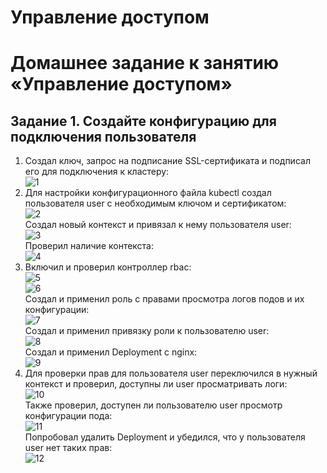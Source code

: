 # Управление доступом
# Домашнее задание к занятию «Управление доступом»

## Задание 1. Создайте конфигурацию для подключения пользователя
  1. Создал ключ, запрос на подписание SSL-сертификата и подписал его для подключения к кластеру:  
     ![1](https://github.com/user-attachments/assets/86e7df95-9099-44f2-8136-352080223f5d)  
  2. Для настройки конфигурационного файла kubectl создал пользователя user c необходимым ключом и сертификатом:      
     ![2](https://github.com/user-attachments/assets/f94f250a-3f6d-429c-998d-1a417f1edf00)  
     Создал новый контекст и привязал к нему пользователя user:  
     ![3](https://github.com/user-attachments/assets/0e1c085b-4cc9-41f6-a71a-d7f633acf086)  
     Проверил наличие контекста:  
     ![4](https://github.com/user-attachments/assets/13952c0a-b78b-4b76-a500-df49ce9d5c4e)  
  3. Включил и проверил контроллер rbac:  
     ![5](https://github.com/user-attachments/assets/f8d2ab4d-5820-478b-91ff-561b033771b0)  
     ![6](https://github.com/user-attachments/assets/68524c64-e694-40a1-8cc9-3ae75abbde9f)   
     Создал и применил роль с правами просмотра логов подов и их конфигурации:  
     ![7](https://github.com/user-attachments/assets/c354fcea-5d13-4a0f-8a57-2a1533596471)  
     Создал и применил привязку роли к пользователю user:  
     ![8](https://github.com/user-attachments/assets/a6c5012d-b900-4c08-9197-aac966029fda)  
     Создал и применил Deployment с nginx:  
     ![9](https://github.com/user-attachments/assets/8f7dc1ff-cf2b-400b-8376-e87e2f1e7cdf)  
  4. Для проверки прав для пользователя user переключился в нужный контекст и проверил, доступны ли user просматривать логи:  
     ![10](https://github.com/user-attachments/assets/7366a4e4-40d5-46b0-a2ee-61ca59baf1c6)  
     Также проверил, доступен ли пользователю user просмотр конфигурации пода:  
     ![11](https://github.com/user-attachments/assets/ed847ec8-f5b5-49f5-9762-c18f5a32c4fd)  
     Попробовал удалить Deployment и убедился, что у пользователя user нет таких прав:  
     ![12](https://github.com/user-attachments/assets/b8d3e749-ce7e-4578-bbac-4476627615d2)
